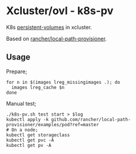 # Xcluster/ovl - k8s-pv


K8s [persistent-volumes](https://kubernetes.io/docs/concepts/storage/persistent-volumes/) in xcluster.

Based on [rancher/local-path-provisioner](https://github.com/rancher/local-path-provisioner).

## Usage

Prepare;
```
for n in $(images lreg_missingimages .); do
  images lreg_cache $n
done
```

Manual test;
```
./k8s-pv.sh test start > $log
kubectl apply -k github.com/rancher/local-path-provisioner/examples/pod?ref=master
# On a node;
kubectl get storageclass
kubectl get pvc -A
kubectl get pv -A
```
